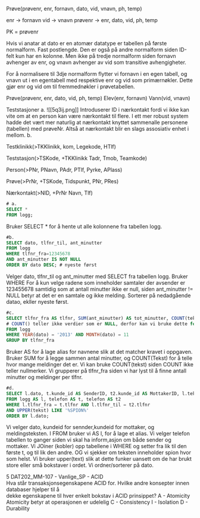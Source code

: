 Prøve(prøvenr, enr, fornavn, dato, vid, vnavn, ph, temp)

enr -> fornavn
vid -> vnavn
prøvenr -> enr, dato, vid, ph, temp

PK = prøvenr

Hvis vi anatar at dato er en atomær datatype er tabellen på første normalform. Fast postlengde.
Den er også på andre normalform siden ID-felt kun har en kolonne.
Men ikke på tredje normalform siden fornavn avhenger av enr, og vnavn avhenger av vid som transitive avhengigheter.

For å normalisere til 3dje normalform flytter vi fornavn i en egen tabell, og vnavn ut i en egentabell med respektive enr og vid som primærnøkler. Dette gjør enr og vid om til fremmednøkler i prøvetabellen.

Prøve(prøvenr, enr, dato, vid, ph, temp)
Elev(enr, fornavn)
Vann(vid, vnavn)

Teststasjoner
a.
![[5q3ij.png]]
Introduserer ID i nærkontakt fordi vi ikke kan vite om at en person kan være nærkontakt til flere.
I ett mer robust system hadde det vært mer naturlig at nærkontakt knyttet sammenalle personene (tabellen) med prøveNr. Altså at nærkontakt blir en slags assosiativ enhet i mellom.
b.

Testklinikk(>TKKlinikk, kom, Legekode, HTlf)

Teststasjon(>TSKode, +TKKlinikk Tadr, Tmob, Teamkode)

Person(>PNr, PNavn, PAdr, PTlf, Pyrke, APlass)

Prøve(>PrNr, +TSKode, Tidspunkt, PNr, PRes)

Nærkontakt(>NID, +PrNr Navn, Tlf)

```sql
# a.
SELECT *
FROM logg;
```
Bruker SELECT * for å hente ut alle kolonnene fra tabellen logg.

```sql
#b. 
SELECT dato, tlfnr_til, ant_minutter
FROM logg
WHERE tlfnr_fra=12345678
AND ant_minutter IS NOT NULL
ORDER BY dato DESC; # nyeste først
```
Velger dato, tlfnr_til og ant_minutter med SELECT
fra tabellen logg.
Bruker WHERE For å kun velge radene som inneholder samtaler der avsender er 123455678 samtidig som at antall minutter ikke er null, siden ant_minutter != NULL betyr at det er en samtale og ikke melding.
Sorterer på nedadgående datao, ekller nyeste først.

```sql
#c. 
SELECT tlfnr_fra AS tlfnr, SUM(ant_minutter) AS tot_minutter, COUNT(tekst) AS ant_meldinger
# COUNT() teller ikke verdier som er NULL, derfor kan vi bruke dette for å finne ant_meldinger
FROM logg
WHERE YEAR(dato) = '2013' AND MONTH(dato) = 11
GROUP BY tlfnr_fra
```
Bruker AS for å lage alias for navnene slik at det matcher kravet i oppgaven.
Bruker SUM for å legge sammen antal minutter, og COUNT(Tekst) for å telle hvor mange meldinger det er. Vi kan bruke COUNT(tekst) siden COUNT ikke teller nullmerker.
Vi grupperer på tlfnr_fra siden vi har lyst til å finne antall minutter og meldinger per tlfnr.
```sql
#d.
SELECT l.dato, t.kunde_id AS SenderID, t2.kunde_id AS MottakerID, l.tekst AS Innhold 
FROM logg AS l, telefon AS t, telefon AS t2
WHERE l.tlfnr_fra = t.tlfnr AND l.tlfnr_til = t2.tlfnr
AND UPPER(tekst) LIKE '%SPION%'
ORDER BY l.dato;
```
Vi velger dato, kundeid for sennder,kundeid for mottaker, og meldingsteksten.
I FROM bruker vi AS l, for å lage et alias. Vi velger telefon tabellen to ganger siden vi skal ha inform,asjon om både sender og mottaker.
Vi JOiner (kobler) opp tabellene i WHERE og setter fra lik til den første t, og til lik den andre.
OG vi sjekker om teksten inneholder spion hvor som helst. Vi bruker upper(text) slik at dette funker uansett om de har brukt store eller små bokstaver i ordet.
Vi ordner/sorterer på dato.


5 DAT202_MM-107 - Vanlige_SP - ACID  
Hva står transaksjonsegenskapene ACID for. Hvilke andre konsepter innen databaser hjelper til å  
dekke egenskapene til hver enkelt bokstav i ACID prinsippet?
A - Atomicity
Atomicity betyr at operasjonen er udelelig
C - Consistency
I - Isolation
D - Durability